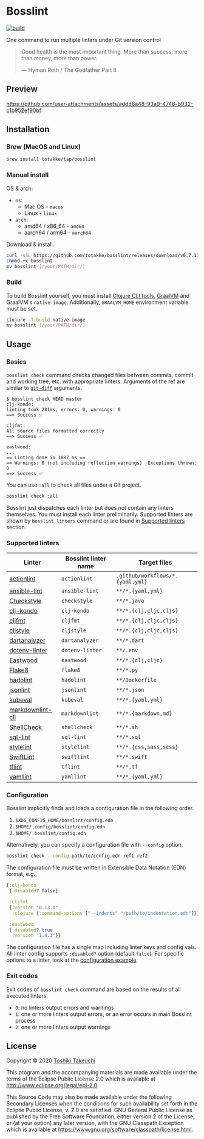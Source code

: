 # Bosslint

[![build](https://github.com/totakke/bosslint/actions/workflows/build.yml/badge.svg)](https://github.com/totakke/bosslint/actions/workflows/build.yml)

One command to run multiple linters under Git version control

> Good health is the most important thing. More than success, more than money,
> more than power.
>
> &mdash; Hyman Roth / The Godfather Part II

## Preview

https://github.com/user-attachments/assets/addd6a48-93a9-4748-b932-c1b952ef90bf

## Installation

### Brew (MacOS and Linux)

```sh
brew install totakke/tap/bosslint
```

### Manual install

OS & arch:

- `os`:
  - Mac OS - `macos`
  - Linux - `linux`
- `arch`:
  - amd64 / x86_64  - `amd64`
  - aarch64 / arm64  - `aarch64`

Download & install:

```sh
curl -sSL https://github.com/totakke/bosslint/releases/download/v0.7.130/bosslint_[os]_[arch] -o bosslint
chmod +x bosslint
mv bosslint [/your/PATH/dir/]
```

### Build

To build Bosslint yourself, you must install [Clojure CLI tools](https://clojure.org/guides/getting_started#_clojure_installer_and_cli_tools),
[GraalVM](https://www.graalvm.org/latest/getting-started/#installing) and
GraalVM's `native-image`. Additionally, `GRAALVM_HOME` environment variable must
be set.

```sh
clojure -T:build native-image
mv bosslint [/your/PATH/dir/]
```

## Usage

### Basics

`bosslint check` command checks changed files between commits, commit and
working tree, etc. with appropriate linters. Arguments of the ref are similar to
[`git-diff`](https://git-scm.com/docs/git-diff) arguments.

```console
$ bosslint check HEAD master
clj-kondo:
linting took 281ms, errors: 0, warnings: 0
==> Success ✅

cljfmt:
All source files formatted correctly
==> Success ✅

eastwood:
...
== Linting done in 1887 ms ==
== Warnings: 0 (not including reflection warnings)  Exceptions thrown: 0
==> Success ✅
```

You can use `:all` to check all files under a Git project.

```sh
bosslint check :all
```

Bosslint just dispatches each linter but does not contain any linters
themselves. You must install each linter preliminarily. Supported linters are
shown by `bosslint linters` command or are found in
[Supported linters](#supported-linters) section.

### Supported linters

| Linter | Bosslint linter name | Target files |
| ------ | -------------------- | ------------ |
| [actionlint](https://rhysd.github.io/actionlint/) | `actionlint` | `.github/workflows/*.{yaml,yml}` |
| [ansible-lint](https://ansible.readthedocs.io/projects/lint/) | `ansible-lint` | `**/*.{yaml,yml}` |
| [Checkstyle](https://checkstyle.org/) | `checkstyle` | `**/*.java` |
| [clj-kondo](https://github.com/borkdude/clj-kondo) | `clj-kondo` | `**/*.{clj,cljc,cljs}` |
| [cljfmt](https://github.com/weavejester/cljfmt) | `cljfmt` | `**/*.{clj,cljc,cljs}` |
| [cljstyle](https://github.com/greglook/cljstyle) | `cljstyle` | `**/*.{clj,cljc,cljs}` |
| [dartanalyzer](https://dart.dev/tools/dartanalyzer) | `dartanalyzer` | `**/*.dart` |
| [dotenv-linter](https://dotenv-linter.github.io/) | `dotenv-linter` | `**/.env` |
| [Eastwood](https://github.com/jonase/eastwood) | `eastwood` | `**/*.{clj,cljc}` |
| [Flake8](https://flake8.pycqa.org/) | `flake8` | `**/*.py` |
| [hadolint](https://github.com/hadolint/hadolint) | `hadolint` | `**/Dockerfile` |
| [jsonlint](https://github.com/zaach/jsonlint) | `jsonlint` | `**/*.json` |
| [kubeval](https://www.kubeval.com/) | `kubeval` | `**/*.{yaml,yml}` |
| [markdownlint-cli](https://github.com/igorshubovych/markdownlint-cli) | `markdownlint` | `**/*.{markdown,md}` |
| [ShellCheck](https://www.shellcheck.net/) | `shellcheck` | `**/*.sh` |
| [sql-lint](https://github.com/joereynolds/sql-lint) | `sql-lint` | `**/*.sql` |
| [stylelint](https://stylelint.io/) | `stylelint` | `**/*.{css,sass,scss}` |
| [SwiftLint](https://realm.github.io/SwiftLint/) | `swiftlint` | `**/*.swift` |
| [tflint](https://github.com/terraform-linters/tflint) | `tflint` | `**/*.tf` |
| [yamllint](https://yamllint.readthedocs.io/) | `yamllint` | `**/*.{yaml,yml}` |

### Configuration

Bosslint implicitly finds and loads a configuration file in the following order.

1. `$XDG_CONFIG_HOME/bosslint/config.edn`
2. `$HOME/.config/bosslint/config.edn`
3. `$HOME/.bosslint/config.edn`

Alternatively, you can specify a configuration file with `--config` option.

```sh
bosslint check --config path/to/config.edn ref1 ref2
```

The configuration file must be written in Extensible Data Notation (EDN) format,
e.g.,

```clojure
{:clj-kondo
 {:disabled? false}

 :cljfmt
 {:version "0.13.0"
  :clojure {:command-options ["--indents" "/path/to/indentation.edn"]}}

 :eastwood
 {:disabled? true
  :version "1.4.3"}}
```

The configuration file has a single map including linter keys and config vals.
All linter config supports `:disabled?` option (default `false`). For specific
options to a linter, look at the [configuration example](example/config.edn).

### Exit codes

Exit codes of `bosslint check` command are based on the results of all executed
linters.

- `0`: no linters output errors and warnings
- `1`: one or more linters output errors, or an error occurs in main Bosslint process
- `2`: one or more linters output warnings

## License

Copyright © 2020 [Toshiki Takeuchi](https://totakke.net/)

This program and the accompanying materials are made available under the
terms of the Eclipse Public License 2.0 which is available at
<http://www.eclipse.org/legal/epl-2.0>.

This Source Code may also be made available under the following Secondary
Licenses when the conditions for such availability set forth in the Eclipse
Public License, v. 2.0 are satisfied: GNU General Public License as published by
the Free Software Foundation, either version 2 of the License, or (at your
option) any later version, with the GNU Classpath Exception which is available
at <https://www.gnu.org/software/classpath/license.html>.
